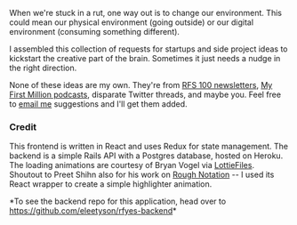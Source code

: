 

When we're stuck in a rut, one way out is to change our environment. This could mean our physical environment (going outside) or our digital environment (consuming something different).

I assembled this collection of requests for startups and side project ideas to kickstart the creative part of the brain. Sometimes it just needs a nudge in the right direction.

None of these ideas are my own. They're from [RFS 100 newsletters](https://rfs100.substack.com/), [My First Million podcasts](https://thehustle.co/my-first-million-podcast/), disparate Twitter threads, and maybe you. Feel free to [email me](mailto:eleetyson@gmail.com?subject=👋) suggestions and I'll get them added.

### Credit
This frontend is written in React and uses Redux for state management. The backend is a simple Rails API with a Postgres database, hosted on Heroku. The loading animations are courtesy of Bryan Vogel via [LottieFiles](https://lottiefiles.com/). Shoutout to Preet Shihn also for his work on [Rough Notation](https://roughnotation.com/) -- I used its React wrapper to create a simple highlighter animation. 

\*To see the backend repo for this application, head over to <https://github.com/eleetyson/rfyes-backend>\*

